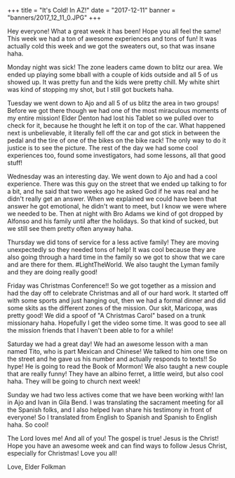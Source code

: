 +++
title = "It's Cold! In AZ!"
date = "2017-12-11"
banner = "banners/2017_12_11_0.JPG"
+++

Hey everyone! What a great week it has been! Hope you all feel the
same! This week we had a ton of awesome experiences and tons of fun!
It was actually cold this week and we got the sweaters out, so that
was insane haha.

Monday night was sick! The zone leaders came down to blitz our area.
We ended up playing some bball with a couple of kids outside and all 5
of us showed up. It was pretty fun and the kids were pretty chill. My
white shirt was kind of stopping my shot, but I still got buckets
haha.

Tuesday we went down to Ajo and all 5 of us blitz the area in two
groups! Before we got there though we had one of the most miraculous
moments of my entire mission! Elder Denton had lost his Tablet so we
pulled over to check for it, because he thought he left it on top of
the car. What happened next is unbelievable, it literally fell off the
car and got stick in between the pedal and the tire of one of the
bikes on the bike rack! The only way to do it justice is to see the
picture. The rest of the day we had some cool experiences too, found
some investigators, had some lessons, all that good stuff!

Wednesday was an interesting day. We went down to Ajo and had a cool
experience. There was this guy on the street that we ended up talking
to for a bit, and he said that two weeks ago he asked God if he was
real and he didn't really get an answer. When we explained we could
have been that answer he got emotional, he didn't want to meet, but I
know we were where we needed to be. Then at night with Bro Adams we
kind of got dropped by Alfonso and his family until after the
holidays. So that kind of sucked, but we still see them pretty often
anyway haha.

Thursday we did tons of service for a less active family! They are
moving unexpectedly so they needed tons of help! It was cool because
they are also going through a hard time in the family so we got to
show that we care and are there for them. #LightTheWorld. We also
taught the Lyman family and they are doing really good!

Friday was Christmas Conference!! So we got together as a mission and
had the day off to celebrate Christmas and all of our hard work. It
started off with some sports and just hanging out, then we had a
formal dinner and did some skits as the different zones of the
mission. Our skit, Maricopa, was pretty good! We did a spoof of "A
Christmas Carol" based on a trunk missionary haha. Hopefully I get the
video some time. It was good to see all the mission friends that I
haven't been able to for a while!

Saturday we had a great day! We had an awesome lesson with a man named
Tito, who is part Mexican and Chinese! We talked to him one time on
the street and he gave us his number and actually responds to texts!!
So hype! He is going to read the Book of Mormon! We also taught a new
couple that are really funny! They have an albino ferret, a little
weird, but also cool haha. They will be going to church next week!

Sunday we had two less actives come that we have been working with!
Ian in Ajo and Ivan in Gila Bend. I was translating the sacrament
meeting for all the Spanish folks, and I also helped Ivan share his
testimony in front of everyone! So I translated from English to
Spanish and Spanish to English haha. So cool!

The Lord loves me! And all of you! The gospel is true! Jesus is the
Christ! Hope you have an awesome week and can find ways to follow
Jesus Christ, especially for Christmas! Love you all!

Love,
Elder Folkman